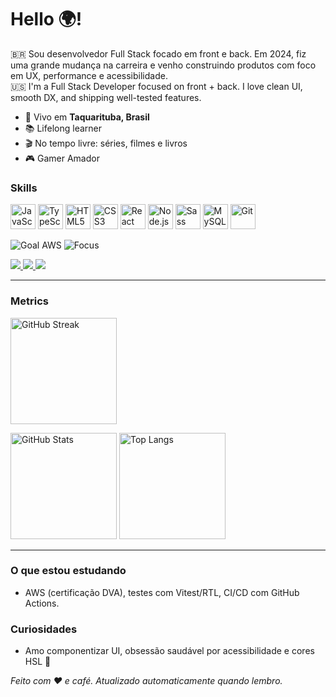 <!-- Título / Saudações -->
<h1 align="left">Hello 🌍!</h1>

<!-- Bio curta PT/EN -->
<p align="left">
  🇧🇷 Sou desenvolvedor Full Stack focado em front e back. Em 2024, fiz uma grande mudança na carreira e venho construindo produtos com foco em UX, performance e acessibilidade.
  <br/>
  🇺🇸 I'm a Full Stack Developer focused on front + back. I love clean UI, smooth DX, and shipping well-tested features.
</p>

<!-- Facts em bullets -->
<ul>
  <li>📍 Vivo em <b>Taquarituba, Brasil</b></li>
  <li>📚 Lifelong learner</li>
  <li>🎬 No tempo livre: séries, filmes e livros</li>
  <li>🎮 Gamer Amador</li>
</ul>

<!-- Skills: devicon (cdn.jsdelivr) -->
<h3>Skills</h3>
<p align="left">
  <img src="https://cdn.jsdelivr.net/gh/devicons/devicon/icons/javascript/javascript-original.svg" height="40" alt="JavaScript"/>
  <img src="https://cdn.jsdelivr.net/gh/devicons/devicon/icons/typescript/typescript-original.svg" height="40" alt="TypeScript"/>
  <img src="https://cdn.jsdelivr.net/gh/devicons/devicon/icons/html5/html5-original.svg" height="40" alt="HTML5"/>
  <img src="https://cdn.jsdelivr.net/gh/devicons/devicon/icons/css3/css3-original.svg" height="40" alt="CSS3"/>
  <img src="https://cdn.jsdelivr.net/gh/devicons/devicon/icons/react/react-original.svg" height="40" alt="React"/>
  <img src="https://cdn.jsdelivr.net/gh/devicons/devicon/icons/nodejs/nodejs-original.svg" height="40" alt="Node.js"/>
  <img src="https://cdn.jsdelivr.net/gh/devicons/devicon/icons/sass/sass-original.svg" height="40" alt="Sass"/>
  <img src="https://cdn.jsdelivr.net/gh/devicons/devicon/icons/mysql/mysql-original.svg" height="40" alt="MySQL"/>
  <img src="https://cdn.jsdelivr.net/gh/devicons/devicon/icons/git/git-original.svg" height="40" alt="Git"/>
</p>

<!-- Badges / metas -->
<p>
  <img src="https://img.shields.io/badge/Goal-AWS%20Developer%20Associate-FF9900?style=flat&logo=amazon-aws" alt="Goal AWS"/>
  <img src="https://img.shields.io/badge/Focus-React%20%26%20TypeScript-3178C6?style=flat&logo=typescript&logoColor=white" alt="Focus"/>
</p>

<!-- Links rápidos -->
<p>
  <a href="https://www.linkedin.com/in/eliel-filho-8083a3359/" target="_blank">
    <img src="https://img.shields.io/badge/LinkedIn-SEU_USUARIO-0A66C2?style=flat&logo=linkedin&logoColor=white"/>
  </a>
  <a href="mailto:elielfilho9@outlook.com">
    <img src="https://img.shields.io/badge/Email-seuemail@dominio.com-4A154B?style=flat&logo=minutemailer&logoColor=white"/>
  </a>
  <a href="https://elielfilho.dev/" target="_blank">
    <img src="https://img.shields.io/badge/Portfólio-Online-111111?style=flat&logo=vercel&logoColor=white"/>
  </a>
</p>

---

<!-- Métricas / Cards (troque SEU_USUARIO) -->
<h3>Metrics</h3>

<!-- Streak (DenverCoder1) -->
<p>
  <img height="170" src="https://streak-stats.demolab.com?user=SEU_USUARIO&theme=transparent&hide_border=true" alt="GitHub Streak"/>
</p>

<!-- Stats + Linguagens (anuraghazra) -->
<p>
  <img height="170" src="https://github-readme-stats.vercel.app/api?username=SEU_USUARIO&show_icons=true&theme=transparent&hide_border=true&rank_icon=github" alt="GitHub Stats"/>
  <img height="170" src="https://github-readme-stats.vercel.app/api/top-langs/?username=SEU_USUARIO&layout=compact&theme=transparent&hide_border=true" alt="Top Langs"/>
</p>

<!-- Trophies (opcional) -->
<!--
<p>
  <img src="https://github-profile-trophy.vercel.app/?username=SEU_USUARIO&theme=flat&no-frame=true&row=1&column=6" alt="trophies"/>
</p>
-->

---

<!-- Seções extras -->

### O que estou estudando
- AWS (certificação DVA), testes com Vitest/RTL, CI/CD com GitHub Actions.

### Curiosidades
- Amo componentizar UI, obsessão saudável por acessibilidade e cores HSL 🎨

<!-- Rodapé -->
<p align="left">
  <em>Feito com ❤️ e café. Atualizado automaticamente quando lembro.</em>
</p>
